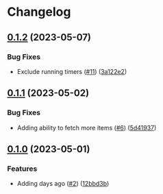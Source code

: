 # Changelog

## [0.1.2](https://github.com/VincentVerweij/ADOFieldsUpdater/compare/v0.1.1...v0.1.2) (2023-05-07)


### Bug Fixes

* Exclude running timers ([#11](https://github.com/VincentVerweij/ADOFieldsUpdater/issues/11)) ([3a122e2](https://github.com/VincentVerweij/ADOFieldsUpdater/commit/3a122e23770b6492740ee6dd120e3aa076da4197))

## [0.1.1](https://github.com/VincentVerweij/ADOFieldsUpdater/compare/v0.1.0...v0.1.1) (2023-05-02)


### Bug Fixes

* Adding ability to fetch more items ([#6](https://github.com/VincentVerweij/ADOFieldsUpdater/issues/6)) ([5d41937](https://github.com/VincentVerweij/ADOFieldsUpdater/commit/5d41937369420468b999b2c7a033b2902b03877d))

## [0.1.0](https://github.com/VincentVerweij/ADOFieldsUpdater/compare/v0.0.1...v0.1.0) (2023-05-01)


### Features

* Adding days ago ([#2](https://github.com/VincentVerweij/ADOFieldsUpdater/issues/2)) ([12bbd3b](https://github.com/VincentVerweij/ADOFieldsUpdater/commit/12bbd3b6588d3ad2cb7a3b8cb10df5925cd360f5))
